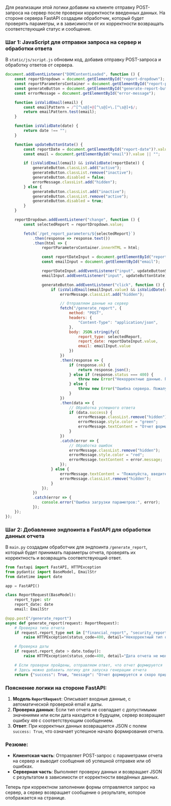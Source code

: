 Для реализации этой логики добавим на клиенте отправку POST-запроса на сервер после проверки корректности введенных данных. На стороне сервера FastAPI создадим обработчик, который будет проверять параметры, и в зависимости от их корректности возвращать соответствующий статус и сообщение.

### Шаг 1: JavaScript для отправки запроса на сервер и обработки ответа

В `static/js/script.js` обновим код, добавив отправку POST-запроса и обработку ответов от сервера.

```javascript
document.addEventListener("DOMContentLoaded", function () {
    const reportDropdown = document.getElementById("report-dropdown");
    const reportParametersContainer = document.getElementById("report-parameters-container");
    const generateButton = document.getElementById("generate-report-button");
    const errorMessage = document.getElementById("error-message");

    function isValidEmail(email) {
        const emailPattern = /^[^\s@]+@[^\s@]+\.[^\s@]+$/;
        return emailPattern.test(email);
    }

    function isValidDate(date) {
        return date !== "";
    }

    function updateButtonState() {
        const reportDate = document.getElementById("report-date")?.value || "";
        const email = document.getElementById("email")?.value || "";

        if (isValidEmail(email) && isValidDate(reportDate)) {
            generateButton.classList.add("active");
            generateButton.classList.remove("inactive");
            generateButton.disabled = false;
            errorMessage.classList.add("hidden");
        } else {
            generateButton.classList.add("inactive");
            generateButton.classList.remove("active");
            generateButton.disabled = true;
        }
    }

    reportDropdown.addEventListener("change", function () {
        const selectedReport = reportDropdown.value;

        fetch(`/get_report_parameters/${selectedReport}`)
            .then(response => response.text())
            .then(html => {
                reportParametersContainer.innerHTML = html;

                const reportDateInput = document.getElementById("report-date");
                const emailInput = document.getElementById("email");

                reportDateInput.addEventListener("input", updateButtonState);
                emailInput.addEventListener("input", updateButtonState);

                generateButton.addEventListener("click", function () {
                    if (isValidEmail(emailInput.value) && isValidDate(reportDateInput.value)) {
                        errorMessage.classList.add("hidden");

                        // Отправляем данные на сервер
                        fetch("/generate_report", {
                            method: "POST",
                            headers: {
                                "Content-Type": "application/json",
                            },
                            body: JSON.stringify({
                                report_type: selectedReport,
                                report_date: reportDateInput.value,
                                email: emailInput.value
                            })
                        })
                        .then(response => {
                            if (response.ok) {
                                return response.json();
                            } else if (response.status === 400) {
                                throw new Error("Некорректные данные. Проверьте и заполните форму заново.");
                            } else {
                                throw new Error("Ошибка сервера. Пожалуйста, попробуйте снова позже.");
                            }
                        })
                        .then(data => {
                            // Обработка успешного ответа
                            if (data.success) {
                                errorMessage.classList.remove("hidden");
                                errorMessage.style.color = "green";
                                errorMessage.textContent = "Отчет формируется и скоро придет на почту.";
                            }
                        })
                        .catch(error => {
                            // Обработка ошибок
                            errorMessage.classList.remove("hidden");
                            errorMessage.style.color = "red";
                            errorMessage.textContent = error.message;
                        });
                    } else {
                        errorMessage.textContent = "Пожалуйста, введите корректные данные.";
                        errorMessage.classList.remove("hidden");
                    }
                });
            })
            .catch(error => {
                console.error("Ошибка загрузки параметров:", error);
            });
    });
});
```

### Шаг 2: Добавление эндпоинта в FastAPI для обработки данных отчета

В `main.py` создадим обработчик для эндпоинта `/generate_report`, который будет принимать параметры отчета, проверять их корректность и возвращать соответствующий ответ.

```python
from fastapi import FastAPI, HTTPException
from pydantic import BaseModel, EmailStr
from datetime import date

app = FastAPI()

class ReportRequest(BaseModel):
    report_type: str
    report_date: date
    email: EmailStr

@app.post("/generate_report")
async def generate_report(request: ReportRequest):
    # Проверка типа отчета
    if request.report_type not in ["financial_report", "security_report", "performance_report"]:
        raise HTTPException(status_code=400, detail="Некорректный тип отчета.")

    # Проверка даты
    if request.report_date > date.today():
        raise HTTPException(status_code=400, detail="Дата отчета не может быть в будущем.")

    # Если проверки пройдены, отправляем ответ, что отчет формируется
    # Здесь можно добавить логику для запуска генерации отчета
    return {"success": True, "message": "Отчет формируется и скоро придет на почту."}
```

### Пояснение логики на стороне FastAPI:

1. **Модель `ReportRequest`**: Описывает входные данные, с автоматической проверкой email и даты.
2. **Проверка данных**: Если тип отчета не совпадает с допустимыми значениями или если дата находится в будущем, сервер возвращает ошибку `400` с соответствующим сообщением.
3. **Ответ**: При корректных данных возвращается JSON с полем `success: True`, что означает успешное начало формирования отчета.

### Резюме:

- **Клиентская часть**: Отправляет POST-запрос с параметрами отчета на сервер и выводит сообщения об успешной отправке или об ошибках.
- **Серверная часть**: Выполняет проверку данных и возвращает JSON с результатом в зависимости от корректности введённых данных. 

Теперь при корректном заполнении формы отправляется запрос на сервер, а сервер возвращает сообщение о результате, которое отображается на странице.
